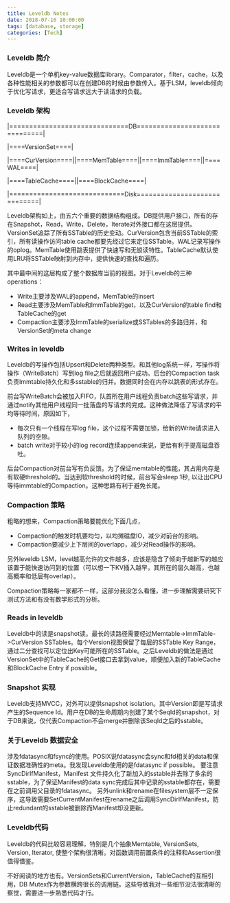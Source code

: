 ```yaml
---
title: Leveldb Notes
date: 2018-07-16 10:00:00
tags: [database, storage]
categories: [Tech]
---
```


### Leveldb 简介

Leveldb是一个单机key-value数据库library。Comparator，filter，cache，以及各种性能相关的参数都可以在创建DB的时候由参数传入。基于LSM，leveldb倾向于优化写请求，更适合写请求远大于读请求的负载。

### Leveldb 架构

|==============================DB==============================|

|====VersionSet====|

|====CurVersion====||====MemTable====||====ImmTable====||====WAL====|

|====TableCache====||====BlockCache====|

|=============================Disk=============================|

Leveldb架构如上，由五六个重要的数据结构组成。DB提供用户接口，所有的存在Snapshot，Read，Write，Delete，Iterate对外接口都在这层提供。VersionSet追踪了所有SSTable的历史变动。CurVersion包含当前SSTable的索引，所有读操作访问table cache都要先经过它来定位SSTable。WAL记录写操作的oplog。MemTable使用跳表提供了快速写和无锁读特性。TableCache默认使用LRU将SSTable映射到内存中，提供快速的查找和遍历。

其中最中间的这层构成了整个数据库当前的视图。对于Leveldb的三种operations：

* Write主要涉及WAL的append，MemTable的insert
* Read主要涉及MemTable和ImmTable的get，以及CurVersion的table find和TableCache的get
* Compaction主要涉及ImmTable的serialize或SSTables的多路归并，和VersionSet的meta change


### Writes in leveldb
Leveldb的写操作包括Upsert和Delete两种类型。和其他log系统一样，写操作将操作（WriteBatch）写到log file之后就返回用户成功。后台的Compaction task负责Immtable持久化和多sstable的归并。数据同时会在内存以跳表的形式存在。

前台写WriteBatch会被加入FIFO，队首所在用户线程负责batch这些写请求，并通过notify其他用户线程同一批落盘的写请求的完成。这种做法降低了写请求的平均等待时间，原因如下，

* 每次只有一个线程在写log file，这个过程不需要加锁，给新的Write请求进入队列的空隙。
* batch write对于较小的log record连续append来说，更给有利于提高磁盘吞吐。

后台Compaction对前台写有负反馈。为了保证memtable的性能，其占用内存是有软硬threshold的。当达到软threshold的时候，前台写会sleep 1秒, 以让出CPU等待immtable的Compaction。这种思路有利于避免长尾。

### Compaction 策略
粗略的想来，Compaction策略要能优化下面几点，

* Compaction的触发时机要均匀，以均摊磁盘IO，减少对前台的影响。
* Compaction要减少上下层间的overlapp，减少对Read操作的影响。

另外leveldb LSM，level越高允许的文件越多，应该是隐含了倾向于越新写的越应该置于能快速访问到的位置（可以想一下KV插入越早，其所在的层久越高，也越高概率和低层有overlap）。

Compaction策略每一家都不一样，这部分我没怎么看懂，进一步理解需要研究下测试方法和有没有数学形式的分析。

### Reads in leveldb
Leveldb中的读是snapshot读。最长的读路径需要经过Memtable->ImmTable->CurVersion SSTables。每个Version视图保留了每层的SSTable Key Range，通过二分查找可以定位出Key可能所在的SSTable。之后Leveldb的做法是通过VersionSet中的TableCache的Get接口去拿到value，顺便加入新的TableCache和BlockCache Entry if possible。

### Snapshot 实现
Leveldb支持MVCC，对外可以提供snapshot isolation。其中Version即是写请求产生的Sequence Id。用户在DB的生命周期内创建了某个SeqId的snapshot，对于DB来说，仅代表Compaction不会merge并删除该SeqId之后的sstable。

### 关于Leveldb 数据安全
涉及fdatasync和fsync的使用。POSIX说fdatasync会sync和fd相关的data和保证数据准确性的meta。我发现Leveldb使用的是fdatasync if possible。
要注意SyncDirIfManifest，Manifest 文件持久化了新加入的sstable并去除了多余的sstable，为了保证Manifest的data sync完成后其中记录的sstable都存在，需要在之前调用父目录的fdatasync。
另外unlink和rename在filesystem层不一定保序，这导致需要SetCurrentManifest在rename之后调用SyncDirIfManifest，防止redundant的sstable被删除而Manifest却没更新。

### Leveldb代码
Leveldb的代码比较容易理解，特别是几个抽象Memtable, VersionSets, Version, Iterator, 使整个架构很清晰。对函数调用前置条件的注释和Assertion很值得借鉴。

不好阅读的地方也有。VersionSets和CurrentVersion，TableCache的互相引用，DB Mutex作为参数横跨很长的调用链。这些导致我对一些细节没法很清晰的察觉，需要进一步熟悉代码才行。
